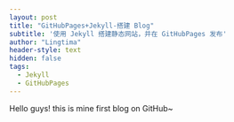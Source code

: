 ```yaml
---
layout: post
title: "GitHubPages+Jekyll-搭建 Blog"
subtitle: '使用 Jekyll 搭建静态网站，并在 GitHubPages 发布'
author: "Lingtima"
header-style: text
hidden: false
tags:
  - Jekyll
  - GitHubPages
---
```


Hello guys! this is mine first blog on GitHub~